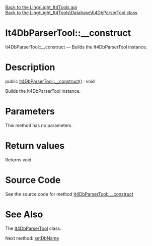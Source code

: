 [Back to the Ling/Light_It4Tools api](https://github.com/lingtalfi/Light_It4Tools/blob/master/doc/api/Ling/Light_It4Tools.md)<br>
[Back to the Ling\Light_It4Tools\Database\It4DbParserTool class](https://github.com/lingtalfi/Light_It4Tools/blob/master/doc/api/Ling/Light_It4Tools/Database/It4DbParserTool.md)


It4DbParserTool::__construct
================



It4DbParserTool::__construct — Builds the It4DbParserTool instance.




Description
================


public [It4DbParserTool::__construct](https://github.com/lingtalfi/Light_It4Tools/blob/master/doc/api/Ling/Light_It4Tools/Database/It4DbParserTool/__construct.md)() : void




Builds the It4DbParserTool instance.




Parameters
================

This method has no parameters.


Return values
================

Returns void.








Source Code
===========
See the source code for method [It4DbParserTool::__construct](https://github.com/lingtalfi/Light_It4Tools/blob/master/Database/It4DbParserTool.php#L34-L37)


See Also
================

The [It4DbParserTool](https://github.com/lingtalfi/Light_It4Tools/blob/master/doc/api/Ling/Light_It4Tools/Database/It4DbParserTool.md) class.

Next method: [setDbName](https://github.com/lingtalfi/Light_It4Tools/blob/master/doc/api/Ling/Light_It4Tools/Database/It4DbParserTool/setDbName.md)<br>

